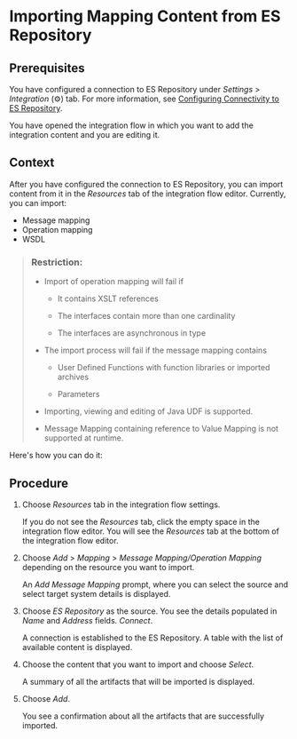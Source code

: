 <!-- loioe18fc05c3ae04c4bb40f12923aaa908c -->

<link rel="stylesheet" type="text/css" href="../css/sap-icons.css"/>

# Importing Mapping Content from ES Repository



<a name="loioe18fc05c3ae04c4bb40f12923aaa908c__prereq_omf_d5b_wcb"/>

## Prerequisites

You have configured a connection to ES Repository under *Settings* \> *Integration* \(:gear:\) tab. For more information, see [Configuring Connectivity to ES Repository](configuring-connectivity-to-es-repository-8c36fd2.md).

You have opened the integration flow in which you want to add the integration content and you are editing it.



## Context

After you have configured the connection to ES Repository, you can import content from it in the *Resources* tab of the integration flow editor. Currently, you can import:

-   Message mapping
-   Operation mapping
-   WSDL

> ### Restriction:  
> -   Import of operation mapping will fail if
> 
>     -   It contains XSLT references
> 
>     -   The interfaces contain more than one cardinality
>     -   The interfaces are asynchronous in type
> 
> -   The import process will fail if the message mapping contains
> 
>     -   User Defined Functions with function libraries or imported archives
> 
>     -   Parameters
> 
> 
> -   Importing, viewing and editing of Java UDF is supported.
> 
> -   Message Mapping containing reference to Value Mapping is not supported at runtime.

Here's how you can do it:



## Procedure

1.  Choose *Resources* tab in the integration flow settings.

    If you do not see the *Resources* tab, click the empty space in the integration flow editor. You will see the *Resources* tab at the bottom of the integration flow editor.

2.  Choose *Add* \> *Mapping* \> *Message Mapping/Operation Mapping* depending on the resource you want to import.

    An *Add Message Mapping* prompt, where you can select the source and select target system details is displayed.

3.  Choose *ES Repository* as the source. You see the details populated in *Name* and *Address* fields. *Connect*.

    A connection is established to the ES Repository. A table with the list of available content is displayed.

4.  Choose the content that you want to import and choose *Select*.

    A summary of all the artifacts that will be imported is displayed.

5.  Choose *Add*.

    You see a confirmation about all the artifacts that are successfully imported.



